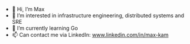 - 👋 Hi, I’m Max
- 👀 I’m interested in infrastructure engineering, distributed systems and SRE
- 🌱 I’m currently learning Go
- 📫 Can contact me via LinkedIn: www.linkedin.com/in/max-kam

<!---
MaxKam/MaxKam is a ✨ special ✨ repository because its `README.md` (this file) appears on your GitHub profile.
You can click the Preview link to take a look at your changes.
--->
